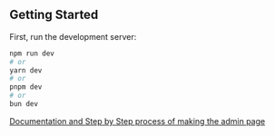 ## Getting Started

First, run the development server:

```bash
npm run dev
# or
yarn dev
# or
pnpm dev
# or
bun dev
```

[Documentation and Step by Step process of making the admin page](https://github.com/nthapa000/Cantilever/blob/master/e-commerce/e-commerce-admin/E-Commerce-1.pdf)
